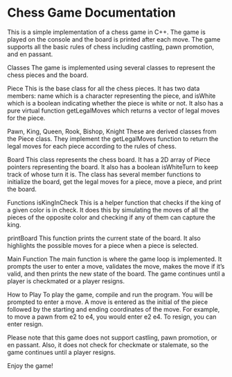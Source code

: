 # Chess Game Documentation
This is a simple implementation of a chess game in C++. The game is played on the console and the board is printed after each move. The game supports all the basic rules of chess including castling, pawn promotion, and en passant.

Classes
The game is implemented using several classes to represent the chess pieces and the board.

Piece
This is the base class for all the chess pieces. It has two data members: name which is a character representing the piece, and isWhite which is a boolean indicating whether the piece is white or not. It also has a pure virtual function getLegalMoves which returns a vector of legal moves for the piece.

Pawn, King, Queen, Rook, Bishop, Knight
These are derived classes from the Piece class. They implement the getLegalMoves function to return the legal moves for each piece according to the rules of chess.

Board
This class represents the chess board. It has a 2D array of Piece pointers representing the board. It also has a boolean isWhiteTurn to keep track of whose turn it is. The class has several member functions to initialize the board, get the legal moves for a piece, move a piece, and print the board.

Functions
isKingInCheck
This is a helper function that checks if the king of a given color is in check. It does this by simulating the moves of all the pieces of the opposite color and checking if any of them can capture the king.

printBoard
This function prints the current state of the board. It also highlights the possible moves for a piece when a piece is selected.

Main Function
The main function is where the game loop is implemented. It prompts the user to enter a move, validates the move, makes the move if it’s valid, and then prints the new state of the board. The game continues until a player is checkmated or a player resigns.

How to Play
To play the game, compile and run the program. You will be prompted to enter a move. A move is entered as the initial of the piece followed by the starting and ending coordinates of the move. For example, to move a pawn from e2 to e4, you would enter e2 e4. To resign, you can enter resign.

Please note that this game does not support castling, pawn promotion, or en passant. Also, it does not check for checkmate or stalemate, so the game continues until a player resigns.

Enjoy the game!
